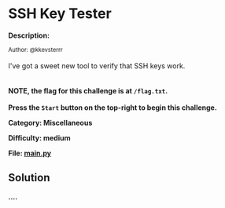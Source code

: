 # SSH Key Tester

**Description:**

<small>Author: @kkevsterrr</small><br><br>I've got a sweet new tool to verify that SSH keys work.<br> <br><br> <b>NOTE, the flag for this challenge is at <code>/flag.txt</code>. <br><br> <b>Press the <code>Start</code> button on the top-right to begin this challenge.</b>


**Category:** Miscellaneous

**Difficulty:** medium

**File:** [main.py](main.py)

## Solution

....
